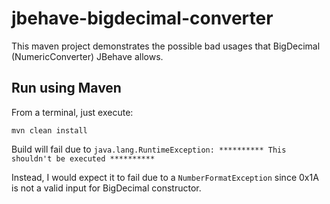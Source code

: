 # jbehave-bigdecimal-converter

This maven project demonstrates the possible bad usages that BigDecimal (NumericConverter) JBehave allows.

## Run using Maven

From a terminal, just execute:

`mvn clean install`

Build will fail due to `java.lang.RuntimeException: ********** This shouldn't be executed **********`

Instead, I would expect it to fail due to a `NumberFormatException` since 0x1A is not a valid input for BigDecimal constructor.
